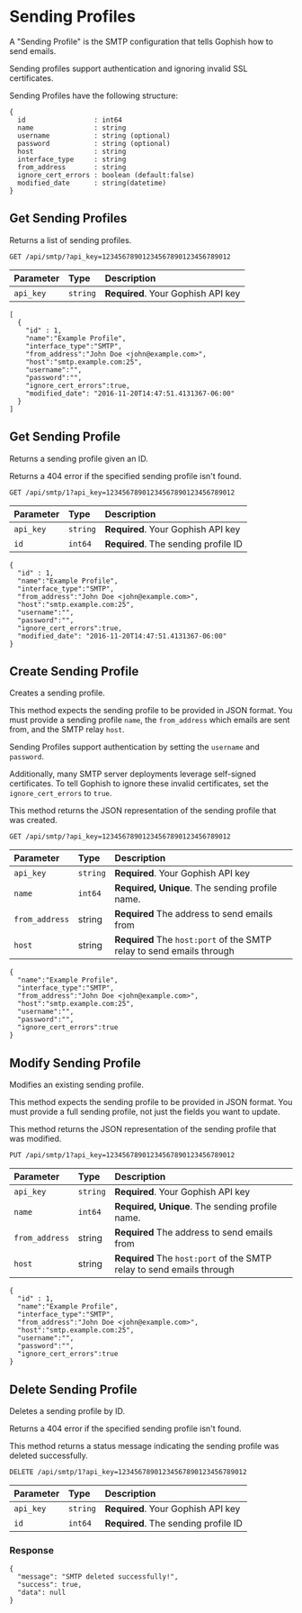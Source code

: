 # Sending Profiles

A "Sending Profile" is the SMTP configuration that tells Gophish how to send emails.

Sending profiles support authentication and ignoring invalid SSL certificates.

Sending Profiles have the following structure:

```text
{
  id                 : int64
  name               : string
  username           : string (optional)
  password           : string (optional)
  host               : string
  interface_type     : string
  from_address       : string
  ignore_cert_errors : boolean (default:false)
  modified_date      : string(datetime)
}
```

## Get Sending Profiles

Returns a list of sending profiles.

```http
GET /api/smtp/?api_key=12345678901234567890123456789012
```

| Parameter | Type | Description |
| :--- | :--- | :--- |
| `api_key` | `string` | **Required**. Your Gophish API key |

```text
[
  {
    "id" : 1,
    "name":"Example Profile",
    "interface_type":"SMTP",
    "from_address":"John Doe <john@example.com>",
    "host":"smtp.example.com:25",
    "username":"",
    "password":"",
    "ignore_cert_errors":true,
    "modified_date": "2016-11-20T14:47:51.4131367-06:00"
  }
]
```

## Get Sending Profile

Returns a sending profile given an ID.

Returns a 404 error if the specified sending profile isn't found.

```http
GET /api/smtp/1?api_key=12345678901234567890123456789012
```

| Parameter | Type | Description |
| :--- | :--- | :--- |
| `api_key` | `string` | **Required**. Your Gophish API key |
| `id` | `int64` | **Required**. The sending profile ID |

```text
{
  "id" : 1,
  "name":"Example Profile",
  "interface_type":"SMTP",
  "from_address":"John Doe <john@example.com>",
  "host":"smtp.example.com:25",
  "username":"",
  "password":"",
  "ignore_cert_errors":true,
  "modified_date": "2016-11-20T14:47:51.4131367-06:00"
}
```

## Create Sending Profile

Creates a sending profile.

This method expects the sending profile to be provided in JSON format. You must provide a sending profile `name`, the `from_address` which emails are sent from, and the SMTP relay `host`.

Sending Profiles support authentication by setting the `username` and `password`.

Additionally, many SMTP server deployments leverage self-signed certificates. To tell Gophish to ignore these invalid certificates, set the `ignore_cert_errors` to `true`.

This method returns the JSON representation of the sending profile that was created.

```http
GET /api/smtp/?api_key=12345678901234567890123456789012
```

| Parameter | Type | Description |
| :--- | :--- | :--- |
| `api_key` | `string` | **Required**. Your Gophish API key |
| `name` | `int64` | **Required, Unique**. The sending profile name. |
| `from_address` | string | **Required** The address to send emails from |
| `host` | string | **Required** The `host:port` of the SMTP relay to send emails through |

```text
{
  "name":"Example Profile",
  "interface_type":"SMTP",
  "from_address":"John Doe <john@example.com>",
  "host":"smtp.example.com:25",
  "username":"",
  "password":"",
  "ignore_cert_errors":true
}
```

## Modify Sending Profile

Modifies an existing sending profile.

This method expects the sending profile to be provided in JSON format. You must provide a full sending profile, not just the fields you want to update.

This method returns the JSON representation of the sending profile that was modified.

```http
PUT /api/smtp/1?api_key=12345678901234567890123456789012
```

| Parameter | Type | Description |
| :--- | :--- | :--- |
| `api_key` | `string` | **Required**. Your Gophish API key |
| `name` | `int64` | **Required, Unique**. The sending profile name. |
| `from_address` | string | **Required** The address to send emails from |
| `host` | string | **Required** The `host:port` of the SMTP relay to send emails through |

```text
{
  "id" : 1,
  "name":"Example Profile",
  "interface_type":"SMTP",
  "from_address":"John Doe <john@example.com>",
  "host":"smtp.example.com:25",
  "username":"",
  "password":"",
  "ignore_cert_errors":true
}
```

## Delete Sending Profile

Deletes a sending profile by ID.

Returns a 404 error if the specified sending profile isn't found.

This method returns a status message indicating the sending profile was deleted successfully.

```http
DELETE /api/smtp/1?api_key=12345678901234567890123456789012
```

| Parameter | Type | Description |
| :--- | :--- | :--- |
| `api_key` | `string` | **Required**. Your Gophish API key |
| `id` | `int64` | **Required**. The sending profile ID |

### Response

```text
{
  "message": "SMTP deleted successfully!",
  "success": true,
  "data": null
}
```

